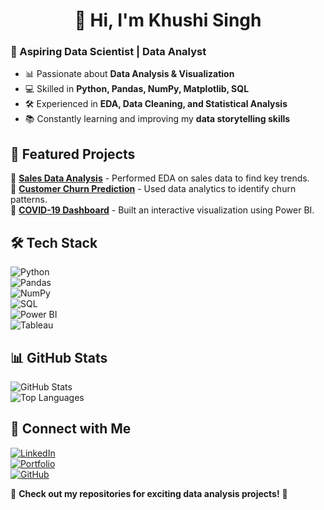  <h1 align="center">👋 Hi, I'm Khushi Singh</h1>

### 🚀 Aspiring Data Scientist | Data Analyst  

- 📊 Passionate about **Data Analysis & Visualization**  
- 💻 Skilled in **Python, Pandas, NumPy, Matplotlib, SQL**  
- 🛠️ Experienced in **EDA, Data Cleaning, and Statistical Analysis**  
- 📚 Constantly learning and improving my **data storytelling skills**  

## 📂 Featured Projects  
🔹 [**Sales Data Analysis**](your-project-link) - Performed EDA on sales data to find key trends.  
🔹 [**Customer Churn Prediction**](your-project-link) - Used data analytics to identify churn patterns.  
🔹 [**COVID-19 Dashboard**](your-project-link) - Built an interactive visualization using Power BI.  

## 🛠️ Tech Stack  
![Python](https://img.shields.io/badge/Python-3776AB?style=for-the-badge&logo=python&logoColor=white)  
![Pandas](https://img.shields.io/badge/Pandas-150458?style=for-the-badge&logo=pandas&logoColor=white)  
![NumPy](https://img.shields.io/badge/NumPy-013243?style=for-the-badge&logo=numpy&logoColor=white)  
![SQL](https://img.shields.io/badge/SQL-4479A1?style=for-the-badge&logo=postgresql&logoColor=white)  
![Power BI](https://img.shields.io/badge/PowerBI-F2C811?style=for-the-badge&logo=powerbi&logoColor=black)  
![Tableau](https://img.shields.io/badge/Tableau-E97627?style=for-the-badge&logo=tableau&logoColor=white)  

## 📊 GitHub Stats  
![GitHub Stats](https://github-readme-stats.vercel.app/api?username=khushisingh949&show_icons=true&theme=radical)  
![Top Languages](https://github-readme-stats.vercel.app/api/top-langs/?username=khushisingh949&layout=compact&theme=radical)  

## 🔗 Connect with Me  
[![LinkedIn](https://img.shields.io/badge/LinkedIn-Profile-blue?style=for-the-badge&logo=linkedin)](your-linkedin-url)  
[![Portfolio](https://img.shields.io/badge/Portfolio-Website-green?style=for-the-badge&logo=google-chrome)](your-portfolio-url)  
[![GitHub](https://img.shields.io/badge/GitHub-Profile-black?style=for-the-badge&logo=github)](your-github-url)  

🌟 **Check out my repositories for exciting data analysis projects!** 🚀 









